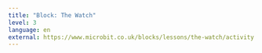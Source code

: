 ```yaml
---
title: "Block: The Watch"
level: 3
language: en
external: https://www.microbit.co.uk/blocks/lessons/the-watch/activity
---
```

